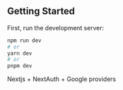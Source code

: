 ## Getting Started

First, run the development server:

```bash
npm run dev
# or
yarn dev
# or
pnpm dev
```

Nextjs + NextAuth + Google providers
